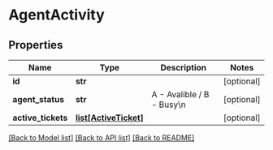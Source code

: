 # AgentActivity

## Properties
Name | Type | Description | Notes
------------ | ------------- | ------------- | -------------
**id** | **str** |  | [optional] 
**agent_status** | **str** | A - Avalible / B - Busy\n | [optional] 
**active_tickets** | [**list[ActiveTicket]**](ActiveTicket.md) |  | [optional] 

[[Back to Model list]](../README.md#documentation-for-models) [[Back to API list]](../README.md#documentation-for-api-endpoints) [[Back to README]](../README.md)



